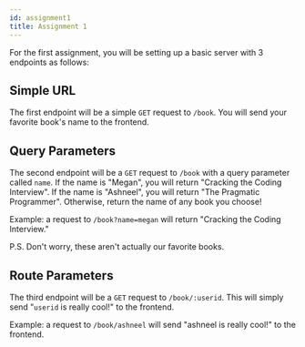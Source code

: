 ```yaml
---
id: assignment1
title: Assignment 1
---
```


For the first assignment, you will be setting up a basic server with 3 endpoints as follows:

## Simple URL

The first endpoint will be a simple `GET` request to `/book`. You will send your favorite book's name to the frontend.

## Query Parameters

The second endpoint will be a `GET` request to `/book` with a query parameter called `name`. If the name is "Megan", you will return "Cracking the Coding Interview". If the name is "Ashneel", you will return "The Pragmatic Programmer". Otherwise, return the name of any book you choose!

Example: a request to `/book?name=megan` will return "Cracking the Coding Interview."

P.S. Don't worry, these aren't actually our favorite books.

## Route Parameters

The third endpoint will be a `GET` request to `/book/:userid`. This will simply send "`userid` is really cool!" to the frontend.

Example: a request to `/book/ashneel` will send "ashneel is really cool!" to the frontend.
